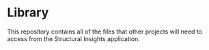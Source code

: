 # Library

This repository contains all of the files that other projects will need to access from the Structural Insights application.
